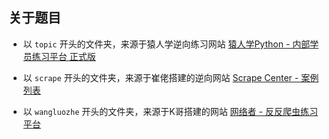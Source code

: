 ## 关于题目

- 以 `topic`
  开头的文件夹，来源于猿人学逆向练习网站 [猿人学Python - 内部学员练习平台 正式版](https://www.python-spider.com/challenge/)

- 以 `scrape` 开头的文件夹，来源于崔佬搭建的逆向网站 [Scrape Center - 案例列表](https://scrape.center/)

- 以 `wangluozhe` 开头的文件夹，来源于K哥搭建的网站 [网络者 - 反反爬虫练习平台](https://wangluozhe.com/challenge/)
